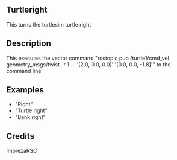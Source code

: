## Turtleright
This turns the turtlesim turtle right

## Description
This executes the vector command "rostopic pub /turtle1/cmd_vel geometry_msgs/twist -r 1 -- '[2.0, 0.0, 0.0]' '[0.0, 0.0, -1.8]'" to the command line

## Examples
 - "Right"
 - "Turtle right"
 - "Bank right"


## Credits
ImprezaRSC


